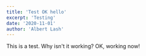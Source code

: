 ```yaml
---
title: 'Test OK hello'
excerpt: 'Testing'
date: '2020-11-01'
author: 'Albert Lash'
---
```


This is a test. Why isn't it working? OK, working now!

